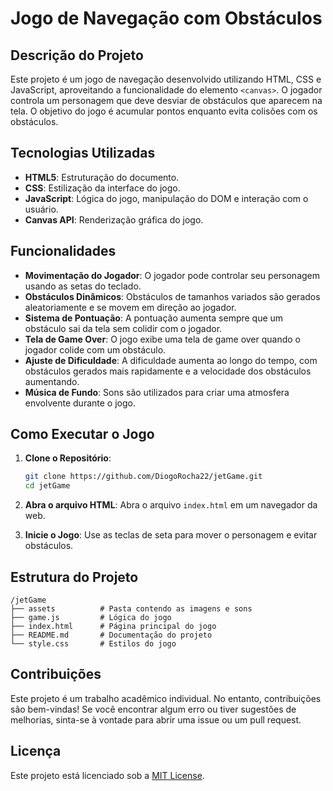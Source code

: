 # Jogo de Navegação com Obstáculos

## Descrição do Projeto
Este projeto é um jogo de navegação desenvolvido utilizando HTML, CSS e JavaScript, aproveitando a funcionalidade do elemento `<canvas>`. O jogador controla um personagem que deve desviar de obstáculos que aparecem na tela. O objetivo do jogo é acumular pontos enquanto evita colisões com os obstáculos.

## Tecnologias Utilizadas
- **HTML5**: Estruturação do documento.
- **CSS**: Estilização da interface do jogo.
- **JavaScript**: Lógica do jogo, manipulação do DOM e interação com o usuário.
- **Canvas API**: Renderização gráfica do jogo.

## Funcionalidades
- **Movimentação do Jogador**: O jogador pode controlar seu personagem usando as setas do teclado.
- **Obstáculos Dinâmicos**: Obstáculos de tamanhos variados são gerados aleatoriamente e se movem em direção ao jogador.
- **Sistema de Pontuação**: A pontuação aumenta sempre que um obstáculo sai da tela sem colidir com o jogador.
- **Tela de Game Over**: O jogo exibe uma tela de game over quando o jogador colide com um obstáculo.
- **Ajuste de Dificuldade**: A dificuldade aumenta ao longo do tempo, com obstáculos gerados mais rapidamente e a velocidade dos obstáculos aumentando.
- **Música de Fundo**: Sons são utilizados para criar uma atmosfera envolvente durante o jogo.

## Como Executar o Jogo
1. **Clone o Repositório**:
   ```bash
   git clone https://github.com/DiogoRocha22/jetGame.git
   cd jetGame
   ```

2. **Abra o arquivo HTML**: Abra o arquivo `index.html` em um navegador da web.

3. **Inicie o Jogo**: Use as teclas de seta para mover o personagem e evitar obstáculos.

## Estrutura do Projeto
```
/jetGame
├── assets          # Pasta contendo as imagens e sons
├── game.js         # Lógica do jogo          
├── index.html      # Página principal do jogo
├── README.md       # Documentação do projeto
└── style.css       # Estilos do jogo
```

## Contribuições
Este projeto é um trabalho acadêmico individual. No entanto, contribuições são bem-vindas! Se você encontrar algum erro ou tiver sugestões de melhorias, sinta-se à vontade para abrir uma issue ou um pull request.

## Licença
Este projeto está licenciado sob a [MIT License](LICENSE).
